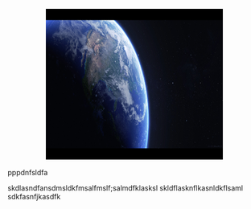<p align="center">
  <img height="300" width=70% src="./portada.jpg" />
</p>

pppdnfsldfa

skdlasndfansdmsldkfmsalfmslf;salmdfklasksl
skldflasknflkasnldkflsaml
sdkfasnfjkasdfk
